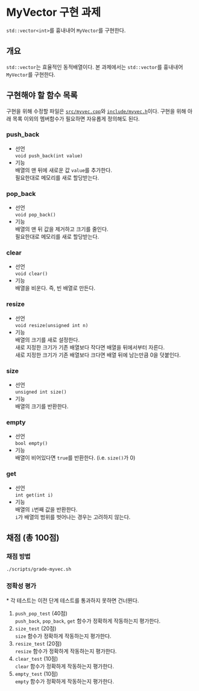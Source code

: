 # MyVector 구현 과제

`std::vector<int>`를 흉내내어 `MyVector`를 구현한다.

## 개요

`std::vector`는 효율적인 동적배열이다.
본 과제에서는 `std::vector`를 흉내내어 `MyVector`를 구현한다.

## 구현해야 할 함수 목록

구현을 위해 수정할 파일은
    [`src/myvec.cpp`](../src/myvec.cpp)와 [`include/myvec.h`](../include/myvec.h)이다.
구현을 위해 아래 목록 이외의 멤버함수가 필요하면 자유롭게 정의해도 된다.

### push_back

* 선언 <br>
    `void push_back(int value)`
* 기능 <br>
    배열의 맨 뒤에 새로운 값 `value`를 추가한다. <br>
    필요한대로 메모리를 새로 할당받는다.

### pop_back

* 선언 <br>
    `void pop_back()`
* 기능 <br>
    배열의 맨 뒤 값을 제거하고 크기를 줄인다. <br>
    필요한대로 메모리를 새로 할당받는다.

### clear

* 선언 <br>
    `void clear()`
* 기능 <br>
    배열을 비운다. 즉, 빈 배열로 만든다.

### resize

* 선언 <br>
    `void resize(unsigned int n)`
* 기능 <br>
    배열의 크기를 새로 설정한다. <br>
    새로 지정한 크기가 기존 배열보다 작다면 배열을 뒤에서부터 자른다. <br>
    새로 지정한 크기가 기존 배열보다 크다면 배열 뒤에 남는만큼 0을 덧붙인다.

### size

* 선언 <br>
    `unsigned int size()`
* 기능 <br>
    배열의 크기를 반환한다.

### empty

* 선언 <br>
    `bool empty()`
* 기능 <br>
    배열이 비어있다면 `true`를 반환한다. (i.e. `size()`가 0)

### get

* 선언 <br>
    `int get(int i)`
* 기능 <br>
    배열의 `i`번째 값을 반환한다. <br>
    `i`가 배열의 범위를 벗어나는 경우는 고려하지 않는다.

## 채점 (총 100점)

### 채점 방법

```bash
./scripts/grade-myvec.sh
```

### 정확성 평가

\* 각 테스트는 이전 단계 테스트를 통과하지 못하면 건너뛴다.

1. `push_pop_test` (40점) <br>
    `push_back`, `pop_back`, `get` 함수가 정확하게 작동하는지 평가한다.
2. `size_test` (20점) <br>
    `size` 함수가 정확하게 작동하는지 평가한다.
3. `resize_test` (20점) <br>
    `resize` 함수가 정확하게 작동하는지 평가한다.
4. `clear_test` (10점) <br>
    `clear` 함수가 정확하게 작동하는지 평가한다.
5. `empty_test` (10점) <br>
    `empty` 함수가 정확하게 작동하는지 평가한다.
